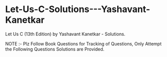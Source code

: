 # Let-Us-C-Solutions---Yashavant-Kanetkar
Let Us C (13th Edition) by Yashavant Kanetkar - Solutions.

NOTE :- Plz Follow Book Questions for Tracking of Questions, 
Only Attempt the Following Questions Solutions are Provided.
